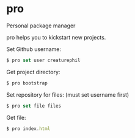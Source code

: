# pro

Personal package manager

pro helps you to kickstart new projects.

Set Github username:

```js
$ pro set user creaturephil
```

Get project directory:

```js
$ pro bootstrap
```

Set repository for files: (must set username first)

```js
$ pro set file files
```

Get file:

```js
$ pro index.html
```
